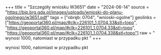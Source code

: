 +++
title = "Szczegóły wniosku W3651"
date = "2024-06-14"
source = "https://bip.brg.gda.pl/images/uploads/wnioski-do-planu-ogolnego/w3651.pdf"
tags = ["obręb: 0704", "wnioski-ogolne"]
geolinks = ["https://geoportal360.pl/map/#clk=226101_1.0704.33&stl=topo", "https://geoportal360.pl/map/#clk=226101_1.0704.33&stl=topo", "https://geoportal360.pl/map/#clk=226101_1.0704.338&stl=topo"]
raw = " wynosi 1000, natomiast w przypadku pkt "
+++

 wynosi 1000, natomiast w przypadku pkt 


